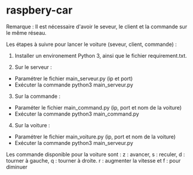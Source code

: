 # raspbery-car

Remarque : Il est nécessaire d'avoir le seveur, le client et la commande sur le même réseau.

Les étapes à suivre pour lancer le voiture (seveur, client, commande) :

1. Installer un environement Python 3, ainsi que le fichier requirement.txt.

2. Sur le serveur :
  - Paramétrer le fichier main_serveur.py (ip et port)
  - Exécuter la commande python3 main_serveur.py
  
3. Sur la commande :  
  - Paraméter le fichier main_command.py (ip, port et nom de la voiture)
  - Exécuter la commande  python3 main_command.py
  
4. Sur la voiture :
  - Paramétrer le fichier main_voiture.py (ip, port et nom de la voiture)
  - Exécuter la commande python3 main_serveur.py

Les commande disponible pour la voiture sont :
z : avancer, s : reculer, d : tourner à gauche, q : tourner à droite.
r : augmenter la vitesse et f : pour diminuer
